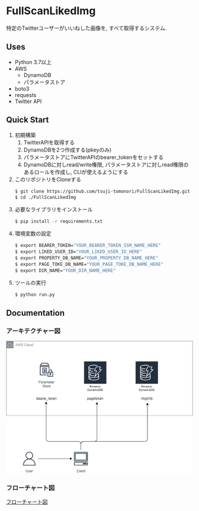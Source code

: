 
# FullScanLikedImg

特定のTwitterユーザーがいいねした画像を, すべて取得するシステム.


## Uses
- Python 3.7以上
- AWS
    - DynamoDB
    - パラメータストア
- boto3
- requests
- Twitter API


## Quick Start

1. 初期構築
    1. TwitterAPIを取得する
    1. DynamoDBを2つ作成する(pkeyのみ)
    1. パラメータストアにTwitterAPIのbearer_tokenをセットする
    1. DynamoDBに対しread/write権限, パラメータストアに対しread権限のあるロールを作成し, CLIが使えるようにする
1. このリポジトリをCloneする
    ```sh
    $ git clone https://github.com/tsuji-tomonori/FullScanLikedImg.git
    $ cd ./FullScanLikedImg
    ```
1. 必要なライブラリをインストール
    ```sh
    $ pip install -r requirements.txt
    ```
1. 環境変数の設定
    ```sh
    $ export BEARER_TOKEN="YOUR_BEARER_TOKEN_SSM_NAME_HERE"
    $ export LIKED_USER_ID="YOUR_LIKED_USER_ID_HERE"
    $ export PROPERTY_DB_NAME="YOUR_PROPERTY_DB_NAME_HERE"
    $ export PAGE_TOKE_DB_NAME="YOUR_PAGE_TOKE_DB_NAME_HERE"
    $ export DIR_NAME="YOUR_DIR_NAME_HERE"
    ```
1. ツールの実行
    ```sh
    $ python run.py
    ```


## Documentation

### アーキテクチャー図
![アーキテクチャー図](./doc/architecture.png)


### フローチャート図
[フローチャート図](./doc/main_flow.md)